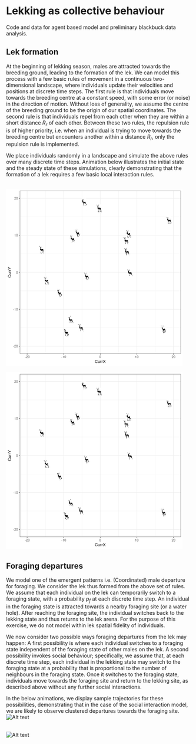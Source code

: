 # Lekking as collective behaviour

Code and data for agent based model and preliminary blackbuck data analysis.

## Lek formation

At the beginning of lekking season, males are attracted towards the breeding ground, leading to the formation of the lek. We can model this process with a few basic rules of movement in a continuous two-dimensional landscape, where individuals update their velocities and positions at discrete time steps. The first rule is that individuals move towards the breeding centre at a constant speed, with some error (or noise) in the direction of motion. Without loss of generality, we assume the centre of the breeding ground to be the origin of our spatial coordinates. The second rule is that individuals repel from each other when they are within a short distance $R_r$ of each other. Between these two rules, the repulsion rule is of higher priority, i.e. when an individual is trying to move towards the breeding centre but encounters another within a distance $R_r$, only the repulsion rule is implemented. 

We place individuals randomly in a landscape and simulate the above rules over many discrete time steps. Animation below illustrates the initial state and the steady state of these simulations, clearly demonstrating that the formation of a lek requires a few basic local interaction rules. 

<br>
<img src="https://github.com/aakanksharathore/Lekking-Perspective/blob/main/lek_formation.gif" alt="Alt text" title="Lek formation model">
<br>

![](https://github.com/aakanksharathore/Lekking-Perspective/blob/main/lek_formation.gif)

## Foraging departures

We model one of the emergent patterns i.e. (Coordinated) male  departure for foraging. We consider the lek thus formed from the above set of rules. We assume that each individual on the lek can temporarily switch to a foraging state, with a probability $p_f$ at each discrete time step. An individual in the foraging state is attracted towards a nearby foraging site (or a water hole). After reaching the foraging site, the individual switches back to the lekking state and thus returns to the lek arena. For the purpose of this exercise, we do not model within lek spatial fidelity of individuals. 

We now consider two possible ways foraging departures from the lek may happen: A first possibility is where each individual switches to a foraging state independent of the foraging state of other males on the lek. A second possibility invokes social behaviour; specifically, we assume that, at each discrete time step, each individual in the lekking state may switch to the foraging state at a probability that is proportional to the number of neighbours in the foraging state. Once it switches to the foraging state, individuals move towards the foraging site and return to the lekking site, as described above without any further social interactions. 

In the below animations, we display sample trajectories for these possibilities, demonstrating that in the case of the social interaction model, we are likely to observe clustered departures towards the foraging site.
<br>
<img src="https://github.com/aakanksharathore/Lekking-Perspective/rs0.gif" alt="Alt text" title="Random departures - no social interation">
<br>

<br>
<img src="https://github.com/aakanksharathore/Lekking-Perspective/lek_formation.gif" alt="Alt text" title="Synchronised departures - copying among neighbours">
<br>


